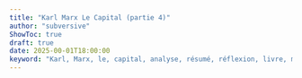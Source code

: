 ```yaml
---
title: "Karl Marx Le Capital (partie 4)"
author: "subversive"
ShowToc: true
draft: true
date: 2025-00-01T18:00:00
keyword: "Karl, Marx, le, capital, analyse, résumé, réflexion, livre, monnaie, capital industriel,"
---
```

